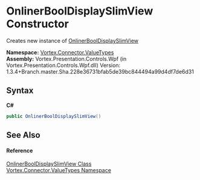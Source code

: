 # OnlinerBoolDisplaySlimView Constructor 
 

Creates new instance of <a href="T_Vortex_Connector_ValueTypes_OnlinerBoolDisplaySlimView.md">OnlinerBoolDisplaySlimView</a>

**Namespace:**&nbsp;<a href="N_Vortex_Connector_ValueTypes.md">Vortex.Connector.ValueTypes</a><br />**Assembly:**&nbsp;Vortex.Presentation.Controls.Wpf (in Vortex.Presentation.Controls.Wpf.dll) Version: 1.3.4+Branch.master.Sha.228e36731bfab5de39bc844494a99d4df7de6d31

## Syntax

**C#**<br />
``` C#
public OnlinerBoolDisplaySlimView()
```


## See Also


#### Reference
<a href="T_Vortex_Connector_ValueTypes_OnlinerBoolDisplaySlimView.md">OnlinerBoolDisplaySlimView Class</a><br /><a href="N_Vortex_Connector_ValueTypes.md">Vortex.Connector.ValueTypes Namespace</a><br />